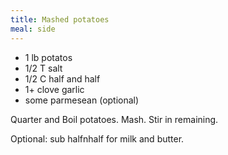 ```yaml
---
title: Mashed potatoes
meal: side
---
```


* 1 lb potatos
* 1/2 T salt
* 1/2 C half and half
* 1+ clove garlic
* some parmesean (optional)

Quarter and Boil potatoes. Mash. Stir in remaining.

Optional: sub halfnhalf for milk and butter.
